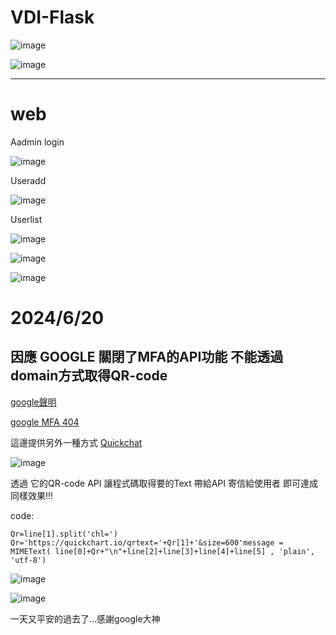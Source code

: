 # VDI-Flask
 

![image](https://github.com/NickLi1014/VDI-Flask/assets/73222054/f2130696-8c7d-4f30-b7b5-c3895d9e7326)

![image](https://github.com/NickLi1014/VDI-Flask/assets/73222054/f8a4156e-48e0-4310-b01e-f636da2e79cd)

<hr>

<h1>web</h1>

Aadmin login

![image](https://github.com/NickLi1014/VDI-Flask/assets/73222054/60616054-4cf8-42cb-b694-a509ca67f6c2)

Useradd

![image](https://github.com/NickLi1014/VDI-Flask/assets/73222054/6fdba3e1-0672-48cd-b619-0c5d17b0c142)


Userlist

![image](https://github.com/NickLi1014/VDI-Flask/assets/73222054/3b8edc06-095f-4ef2-b53c-43bbcad1b92b)

![image](https://github.com/NickLi1014/VDI-Flask/assets/73222054/4bb08acb-79e2-4deb-aac2-3d52b52510f7)

![image](https://github.com/NickLi1014/VDI-Flask/assets/73222054/d79d7711-0259-4065-b8a6-15f6af9f78fe)



<h1>2024/6/20</h1>
<h2>因應 GOOGLE 關閉了MFA的API功能 不能透過domain方式取得QR-code</h2>


[google聲明](https://developers.google.com/chart/image?hl=zh-tw) 

[google MFA 404](https://invisioncommunity.com/forums/topic/477789-google-authenticator-has-stoped-working-as-mfa/)


這邊提供另外一種方式 [Quickchat](https://quickchart.io/documentation/qr-codes/) 

![image](https://github.com/NickLi1014/VDI-Flask/assets/73222054/91527f53-bd88-4e43-8c2b-9bcc64d12243)


透過 它的QR-code API 讓程式碼取得要的Text 帶給API 寄信給使用者 即可達成同樣效果!!!


code:
```
Qr=line[1].split('chl=')
Qr='https://quickchart.io/qrtext='+Qr[1]+'&size=600'message = MIMEText( line[0]+Qr+"\n"+line[2]+line[3]+line[4]+line[5] , 'plain', 'utf-8')
```

![image](https://github.com/NickLi1014/VDI-Flask/assets/73222054/21eac614-a4fc-4b85-b916-9345acd383b5)

![image](https://github.com/NickLi1014/VDI-Flask/assets/73222054/296d37cd-f794-44fc-ab5a-68b1f378d15b)


一天又平安的過去了...感謝google大神

